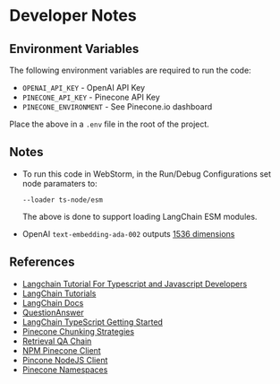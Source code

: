 # Developer Notes

## Environment Variables
The following environment variables are required to run the code:
   * `OPENAI_API_KEY` - OpenAI API Key
   * `PINECONE_API_KEY` - Pinecone API Key
   * `PINECONE_ENVIRONMENT` - See Pinecone.io dashboard

Place the above in a `.env` file in the root of the project.

## Notes
 * To run this code in WebStorm, in the Run/Debug Configurations set node paramaters to:
     ```
     --loader ts-node/esm
     ```
    The above is done to support loading LangChain ESM modules.

* OpenAI `text-embedding-ada-002` outputs [1536 dimensions](https://platform.openai.com/docs/guides/embeddings/what-are-embeddings)

## References
* [Langchain Tutorial For Typescript and Javascript Developers](https://github.com/mayooear/langchain-js-tutorial)
* [LangChain Tutorials](https://python.langchain.com/en/latest/getting_started/tutorials.html)
* [LangChain Docs](https://js.langchain.com/docs/)
* [QuestionAnswer](https://python.langchain.com/en/latest/use_cases/evaluation/qa_benchmarking_sota.html)
* [LangChain TypeScript Getting Started](https://js.langchain.com/docs/getting-started/install#typescript)
* [Pinecone Chunking Strategies](https://www.pinecone.io/learn/chunking-strategies/)
* [Retrieval QA Chain](https://js.langchain.com/docs/modules/chains/index_related_chains/retrieval_qa)
* [NPM Pinecone Client](https://www.npmjs.com/package/@pinecone-database/pinecone)
* [Pincone NodeJS Client](https://docs.pinecone.io/docs/node-client)
* [Pinecone Namespaces](https://docs.pinecone.io/docs/namespaces)